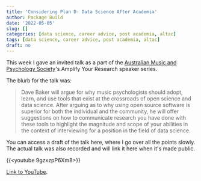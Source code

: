 ```yaml
---
title: 'Considering Plan D: Data Science After Academia'
author: Package Build
date: '2022-05-05'
slug: []
categories: [data science, career advice, post academia, altac]
tags: [data science, career advice, post academia, altac]
draft: no
---
```


This week I gave an invited talk as a part of the [Australian Music and Psychology Society]()'s Amplify Your Research speaker series.

The blurb for the talk was:

> Dave Baker will argue for why music psychologists should adopt, learn, and use tools that exist at the crossroads of open science and data science. After arguing as to why using open source software is superior for both the individual and the community, he will offer suggestions on how to communicate research you have done with these tools to highlight the magnitude and scope of your abilities in the context of interviewing for a position in the field of data science.

You can access a draft of the talk here, where I go over all the points slowly. 
The actual talk was also recorded and will link it here when it's made public. 

{{<youtube 9gzxzpP6Xm8>}}

[Link to YouTube](https://youtu.be/9gzxzpP6Xm8).
